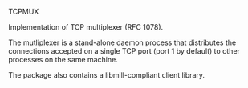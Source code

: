 TCPMUX

Implementation of TCP multiplexer (RFC 1078).

The mutliplexer is a stand-alone daemon process that distributes the connections
accepted on a single TCP port (port 1 by default) to other processes on the
same machine.

The package also contains a libmill-compliant client library. 
